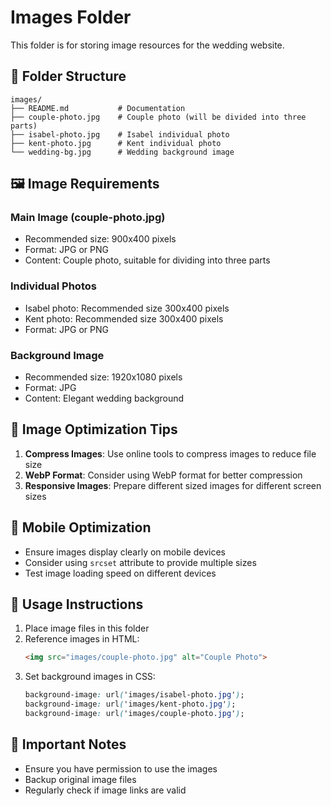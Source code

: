 # Images Folder

This folder is for storing image resources for the wedding website.

## 📁 Folder Structure

```
images/
├── README.md           # Documentation
├── couple-photo.jpg    # Couple photo (will be divided into three parts)
├── isabel-photo.jpg    # Isabel individual photo
├── kent-photo.jpg      # Kent individual photo
└── wedding-bg.jpg      # Wedding background image
```

## 🖼️ Image Requirements

### Main Image (couple-photo.jpg)
- Recommended size: 900x400 pixels
- Format: JPG or PNG
- Content: Couple photo, suitable for dividing into three parts

### Individual Photos
- Isabel photo: Recommended size 300x400 pixels
- Kent photo: Recommended size 300x400 pixels
- Format: JPG or PNG

### Background Image
- Recommended size: 1920x1080 pixels
- Format: JPG
- Content: Elegant wedding background

## 🎨 Image Optimization Tips

1. **Compress Images**: Use online tools to compress images to reduce file size
2. **WebP Format**: Consider using WebP format for better compression
3. **Responsive Images**: Prepare different sized images for different screen sizes

## 📱 Mobile Optimization

- Ensure images display clearly on mobile devices
- Consider using `srcset` attribute to provide multiple sizes
- Test image loading speed on different devices

## 🔧 Usage Instructions

1. Place image files in this folder
2. Reference images in HTML:
   ```html
   <img src="images/couple-photo.jpg" alt="Couple Photo">
   ```
3. Set background images in CSS:
   ```css
   background-image: url('images/isabel-photo.jpg');
   background-image: url('images/kent-photo.jpg');
   background-image: url('images/couple-photo.jpg');
   ```

## 📝 Important Notes

- Ensure you have permission to use the images
- Backup original image files
- Regularly check if image links are valid 